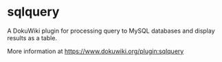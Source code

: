 # sqlquery
A DokuWiki plugin for processing query to MySQL databases and display results as a table.

More information at https://www.dokuwiki.org/plugin:sqlquery
